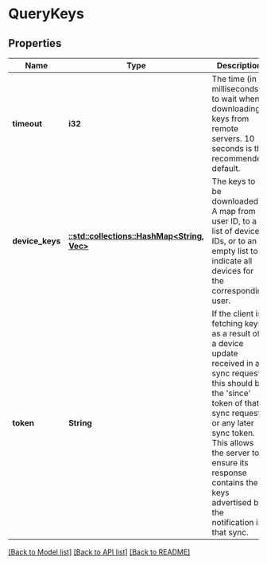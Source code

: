 # QueryKeys

## Properties

Name | Type | Description | Notes
------------ | ------------- | ------------- | -------------
**timeout** | **i32** | The time (in milliseconds) to wait when downloading keys from remote servers. 10 seconds is the recommended default. | [optional] 
**device_keys** | [**::std::collections::HashMap<String, Vec<String>>**](array.md) | The keys to be downloaded. A map from user ID, to a list of device IDs, or to an empty list to indicate all devices for the corresponding user. | 
**token** | **String** | If the client is fetching keys as a result of a device update received in a sync request, this should be the 'since' token of that sync request, or any later sync token. This allows the server to ensure its response contains the keys advertised by the notification in that sync. | [optional] 

[[Back to Model list]](../README.md#documentation-for-models) [[Back to API list]](../README.md#documentation-for-api-endpoints) [[Back to README]](../README.md)


